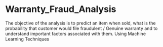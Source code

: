 # Warranty_Fraud_Analysis
The objective of the analysis is to predict an item when sold, what is the probability that customer would file fraudulent / Genuine warranty and to understand important factors associated with them. Using Machine Learning Techniques
